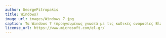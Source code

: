 ```yaml
---
author: GeorgePitropakis
title: Windows7
image_url: images/Windows 7.jpg
caption: Τα Windows 7 (προηγουμένως γνωστά με τις κωδικές ονομασίες Blackcomb και Vienna) είναι ο διάδοχος των Windows Vista.Τα Windows 7 κυκλοφόρησαν στις 22 Οκτωβρίου 2009 και σε 32-bit και σε 64-bit εκδόσεις.
license_url: https://www.microsoft.com/el-gr/
---
```

